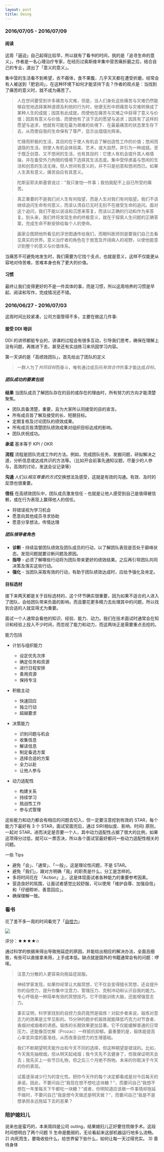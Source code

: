 ```yaml
---
layout: post
title: Doing
---
```


### 2016/07/05 - 2016/07/09
#### 阅读
这周「逼迫」自己起得比较早，所以就有了看书的时间，挑的是「追寻生命的意义」，作者是一名心理治疗专家，在经历过奥斯维辛集中营苦痛折磨之后，结合自己的专业，道出了「意义的意义」。

集中营的生活看不到希望，衣不蔽体，食不果腹，几乎天天都在遭受折磨，经常会有人被送到「肥皂间」，在这种环境下如何才能坚持下去？作者的观点是：当找到了痛苦的意义时，就不成为痛苦了。

> 人在世间要受到许多痛苦与灾难，但是，当人们身处这些痛苦与灾难仍然能够自觉地选择某种道德及利他的行为时，他便无形中把痛苦与灾难转换成了某种人生的成就；因其有此成就，而使他在痛苦与灾难之中获得了意义与价值；因其有意义与价值，而使他有了活下去的愿望与追求；因其有了这样的愿望与追求，他就有可能在最为艰难的处境下、在最最痛苦的状态里生存下去，从而使自我的生命保有了尊严，显示出熠熠光辉来。

> 忙碌而积极的生活，其目的在于使人有机会了解创造性工作的价值；悠闲而退隐的生活，则使人有机会体验美、艺术，或大自然，并引为一种成就。至于既乏创意、又不悠闲的生活，也有其目的：它使人有机会提升其人格情操，并在备受外力拘限的情境下选择其生活态度。集中营俘虏虽与悠闲的生活和创意的生活无缘，但人世间有意义的，并不只是创意和悠闲而已。如果人生真有意义，痛苦自应有其意义。

> 陀斯妥耶夫斯基曾说过："我只害怕一件事；我怕我配不上自已所受的痛苦。

> 真正重要的不是我们对人生有何指望，而是人生对我们有何指望。我们不该继续追问生命有何意义，而该认清自已无时无刻不在接受生命的追问。面对这个追问，我们不能以说话和沉思来答复，而该以正确的行动和作为来答复。到头来，我们终将发现生命的终极意义，就在于探索人生问题的正确答案，完成生命不断安排给每个人的使命。

> 画家企图把他所看见的浮世图通传给我们，而眼科医师则是要我们自己去看见真实的世界。意义治疗者的角色在于放宽及开阔病人的视野，以使他能意识到整个的意义与价值体系。

当痛苦不可避免地发生时，我们需要为它找个支点，也就是意义，这样不仅能更从容地对待苦难，苦难本身也有了更大的价值。

#### 习惯
最终让我们变得更好的不是一件具体的事，而是习惯，所以这周培养的习惯是早起、阅读和写作，完成情况还不错。

### 2016/06/27 - 2016/07/03

这周时间比较紧凑，公司方面管得不多，主要在做这几件事:

#### 接受 DDI 培训

DDI 的讲师都挺专业的，讲课的过程会有很多互动，引导我们思考，确保在理解上没有问题，再推进下去，甚至还有实战练习来巩固学习内容。

第一天讲的是「高绩效团队」，首先给出了团队的定义

> 一群人为了*共同目标*而奋斗，唯有通过成员间*有效合作*共事才能达成*目标*。

##### 团队成功的要素包括
**结果**
当团队成员了解团队存在的目的或存在的理由时，所有努力的方向才能清楚聚焦。

* 团队具备清楚，重要，且为大家所认同接受的目的宣言。
* 所有成员皆了解及接受的长、短期目标。
* 定期复核及讨论团队的绩效成果。
* 所有成员皆清楚团队绩效成果对组织目标达成的影响。
* 团队庆祝成功。

**承诺**
基本等于 KPI / OKR

**流程**
流程是团队完成工作的方法。例如，完成团队任务，发掘问题，研拟解决之道，分析信息或达成共识的方法等。（比如开会前事先通知议题，尽量少的人参与，高效的讨论，发送会议记录等）

**沟通**
人们以*相互尊重的方式*交换想法及感受，这就是有效的沟通。有效、及时的反馈也很重要。

**信任**
在高绩效团队中，团队成员激发信任 - 也就是让他人感受到自己是值得被信赖，或在行为表现上赢得他人的信任。

* 将错误视为学习机会
* 愿意向其他成员寻求协助
* 愿意分享想法，传情达理

##### 团队领导者角色

* **诊断** - 持续监督团队绩效及团队成员的行动，以了解团队表现是否处于巅峰状态。发现问题就要诊断问题及原因。
* **指导** - 必须了解哪些行动将为团队带来更好的绩效结果。之后再引导团队共同决策及落实这些行动。
* **强化** - 当团队采取有效的行动，有助于团队绩效达成时，应给予强化及肯定。

#### 目标选材

接下来两天都是关于目标选材的，这个环节确实很重要，因为如果不适合的人进入了团队，会给团队带来负面的影响，而且要花更多精力去处理其中的问题，所以找到合适的人就显得尤为重要。

面试一个人通常会看他的知识、经验、能力、动力。我们在技术面试时通常会在知识和经验上投入不少时间，而忽视了能力和动力，而这两块正是需要重点去挖的。

能力包括

* 计划与组织能力
    * 设定优先次序
    * 确定任务和资源
    * 进行日程安排
    * 善用资源
    * 保持专注

* 积极主动
    * 快速回应
    * 独立行动
    * 超越要求

* 决策能力
    * 识别问题与机会
    * 收集信息
    * 解读信息
    * 制定备选方案
    * 选择合适的方案
    * 全力以赴
    * 让他人参与

* 动力适配性
    * 构建关系
    * 持续学习
    * 挑战性工作
    * 参与式管理

这些能力和动力都会有相应的问题去切入，但一定要注意挖到有效的 STAR，每个能力下最好有 3 个 STAR，面试官面完后，通过 SIR(相似度、影响、时间) 原则，一起对 STAR，进而决定是否要一个人，其中动力适配性占据了很大的比例，如果这项得分过低，就可以一票否决，所以各个面试官最好都问一些动力适配性相关的问题。

一些 Tips

* 避免「会」、「通常」、「一般」，这是理论性问题，不是 STAR。
* 避免「我们」，跟对方明确「我」的职责是什么，分工是怎样的。
* 多将时间花在 「Action」上，这是体现面试者各种能力的重要参考因素。
* 营造良好的氛围，让面试者感觉比较舒服，可以使用「维护自尊、加强自信」和「仔细聆听、善意回应」。
* 确保理解一致。
 
### 看书
花了差不多一周的时间看完了「[自控力](https://book.douban.com/subject/10786473/)」

![](https://img3.doubanio.com/lpic/s10685385.jpg)

评分：★★★★✩

通过科学的依据来得出导致拖延症的原因，并能给出相应的解决办法，全面且细致，有些可以直接拿来用，上手成本低。缺点就是国外的书籍通常会有的问题：啰嗦。

> 注意力分散的人更容易向拖延症屈服。

> 神经学家发现，如果你经常让大脑冥想，它不仅会变得擅长冥想，还会提升你的自控力，提升你集中注意力、管理压力、克制冲动和认识自我的能力。专心呼吸是一种简单有效的冥想技巧，它不但能训练大脑，还能增强意志力。

> 事实证明，科学家找到的自控力良药竟然是锻炼！对起步者来说，锻炼对意志力的效果是立竿见影的。15分钟的跑步机锻炼就能降低巧克力对节食者、香烟对戒烟者的诱惑。锻炼的长期效果更加显著。它不仅能缓解普通的日常压力，还能像百忧解（Prozac）一样抵抗抑郁。最重要的是，锻炼能提高心率变异度的基准线，从而改善自控力的生理基础。

> 我们不断期望明天能作出和今天不同的选择，但这种期望是错误的。比如，今天我先抽根烟，但从明天起戒烟；我今天先不去健身了，但我保证明天会去；我先买上一些节日礼物，但之后三个月绝不购物。未来的你取决于今天的你的表现。

> 试着逐渐减少行为的变化性。把你今天作的每个决定都看成是对今后每天的承诺。因此，不要问自己“我现在想不想吃这块糖？”，而要问自己“我想不想在一年里每天下午都吃一块糖？”或者，你明知道应该做一件事情却拖延不做时，不要问自己“我是想今天做还是明天做？”，而要问自己“我是不是想承担永远拖延下去的恶果？

### 陪护媳妇儿

说来也是蛮巧的，本来周四是公司 outing，结果媳妇儿正好要住院做手术。这段时间想明白了两个问题 1) 生命是脆弱的，无论看起来这部机器运行地多么流畅。2) 向死而生，要吸收些什么，给世界留下些什么，如何让每一天过得充实。 3) 善待身体


